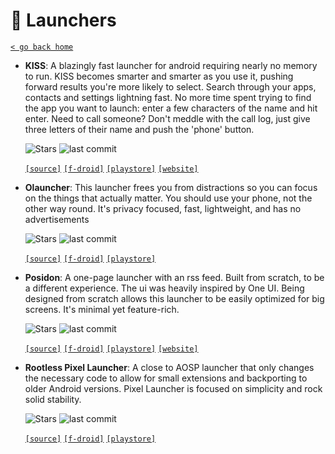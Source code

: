 # 📱 Launchers
[`< go back home`](../README.md)

- **KISS**: A blazingly fast launcher for android requiring nearly no memory to run. KISS becomes smarter and smarter as you use it, pushing forward results you're more likely to select. Search through your apps, contacts and settings lightning fast. No more time spent trying to find the app you want to launch: enter a few characters of the name and hit enter. Need to call someone? Don't meddle with the call log, just give three letters of their name and push the 'phone' button.

    ![Stars](https://badgen.net/github/stars/Neamar/KISS) ![last commit](https://img.shields.io/github/last-commit/Neamar/KISS)

    [`[source]`](https://github.com/Neamar/KISS "source") [`[f-droid]`](https://f-droid.org/packages/fr.neamar.kiss "f-droid") [`[playstore]`](https://play.google.com/store/apps/details?id=fr.neamar.kiss "playstore") [`[website]`](https://kisslauncher.com "website")

- **Olauncher**: This launcher frees you from distractions so you can focus on the things that actually matter. You should use your phone, not the other way round. It's privacy focused, fast, lightweight, and has no advertisements

    ![Stars](https://badgen.net/github/stars/tanujnotes/Olauncher) ![last commit](https://img.shields.io/github/last-commit/tanujnotes/Olauncher)

    [`[source]`](https://github.com/tanujnotes/Olauncher "source") [`[f-droid]`](https://f-droid.org/packages/app.olauncher "f-droid") [`[playstore]`](https://play.google.com/store/apps/details?id=app.olauncher "playstore") 

- **Posidon**: A one-page launcher with an rss feed. Built from scratch, to be a different experience. The ui was heavily inspired by One UI. Being designed from scratch allows this launcher to be easily optimized for big screens. It's minimal yet feature-rich.

    ![Stars](https://badgen.net/github/stars/lposidon/posidonLauncher) ![last commit](https://img.shields.io/github/last-commit/lposidon/posidonLauncher)

    [`[source]`](https://github.com/lposidon/posidonLauncher "source") [`[f-droid]`](https://www.f-droid.org/packages/posidon.launcher "f-droid") [`[playstore]`](https://play.google.com/store/apps/details?id=posidon.launcher "playstore") [`[website]`](https://posidon.io/launcher "website")

- **Rootless Pixel Launcher**: A close to AOSP launcher that only changes the necessary code to allow for small extensions and backporting to older Android versions. Pixel Launcher is focused on simplicity and rock solid stability.

    ![Stars](https://badgen.net/github/stars/amirzaidi/Launcher3) ![last commit](https://img.shields.io/github/last-commit/amirzaidi/Launcher3)

    [`[source]`](https://github.com/amirzaidi/Launcher3 "source") [`[f-droid]`](https://f-droid.org/packages/amirz.rootless.nexuslauncher "f-droid") [`[playstore]`](https://play.google.com/store/apps/details?id=amirz.rootless.nexuslauncher "playstore") 